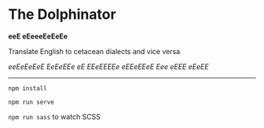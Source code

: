 # The Dolphinator  
__eeE eEeeeEeEeEe__

Translate English to cetacean dialects and vice versa

*eeEeEeEeE EeEeEEe eE EEeEEEEe eEEeEEeE Eee eEEE eEeEE*

---

`npm install`  

`npm run serve`

`npm run sass` to watch SCSS
